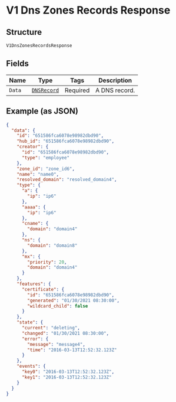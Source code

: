 
# V1 Dns Zones Records Response

## Structure

`V1DnsZonesRecordsResponse`

## Fields

| Name | Type | Tags | Description |
|  --- | --- | --- | --- |
| `Data` | [`DNSRecord`](../../doc/models/dns-record.md) | Required | A DNS record. |

## Example (as JSON)

```json
{
  "data": {
    "id": "651586fca6078e98982dbd90",
    "hub_id": "651586fca6078e98982dbd90",
    "creator": {
      "id": "651586fca6078e98982dbd90",
      "type": "employee"
    },
    "zone_id": "zone_id6",
    "name": "name0",
    "resolved_domain": "resolved_domain4",
    "type": {
      "a": {
        "ip": "ip6"
      },
      "aaaa": {
        "ip": "ip6"
      },
      "cname": {
        "domain": "domain4"
      },
      "ns": {
        "domain": "domain8"
      },
      "mx": {
        "priority": 20,
        "domain": "domain4"
      }
    },
    "features": {
      "certificate": {
        "id": "651586fca6078e98982dbd90",
        "generated": "01/30/2021 08:30:00",
        "wildcard_child": false
      }
    },
    "state": {
      "current": "deleting",
      "changed": "01/30/2021 08:30:00",
      "error": {
        "message": "message4",
        "time": "2016-03-13T12:52:32.123Z"
      }
    },
    "events": {
      "key0": "2016-03-13T12:52:32.123Z",
      "key1": "2016-03-13T12:52:32.123Z"
    }
  }
}
```

